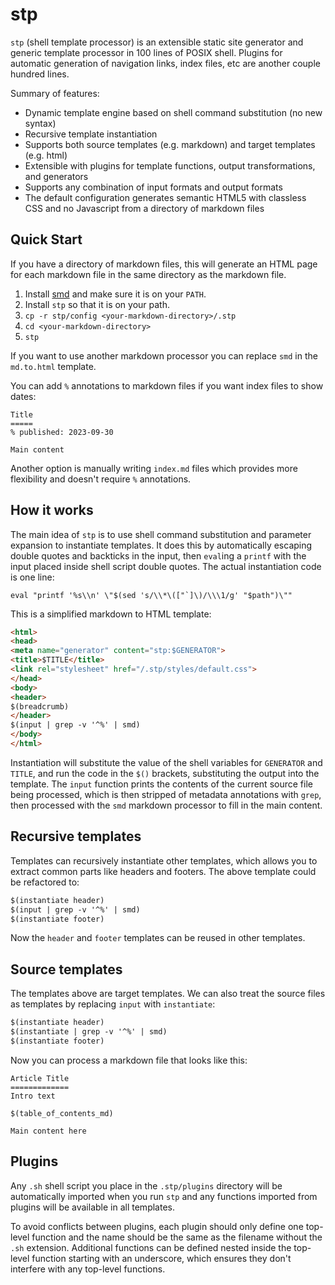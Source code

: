stp
===

`stp` (shell template processor) is an extensible static site generator and generic template processor in 100 lines of POSIX shell. Plugins for automatic generation of navigation links, index files, etc are another couple hundred lines.

Summary of features:
* Dynamic template engine based on shell command substitution (no new syntax)
* Recursive template instantiation
* Supports both source templates (e.g. markdown) and target templates (e.g. html)
* Extensible with plugins for template functions, output transformations, and generators
* Supports any combination of input formats and output formats
* The default configuration generates semantic HTML5 with classless CSS and no Javascript from a directory of markdown files


Quick Start
-----------
If you have a directory of markdown files, this will generate an HTML page for each markdown file in the same directory as the markdown file.

1. Install [smd](https://github.com/clark800/smd) and make sure it is on your `PATH`.
2. Install `stp` so that it is on your path.
3. `cp -r stp/config <your-markdown-directory>/.stp`
4. `cd <your-markdown-directory>`
5. `stp`

If you want to use another markdown processor you can replace `smd` in the `md.to.html` template.

You can add `%` annotations to markdown files if you want index files to show dates:

```
Title
=====
% published: 2023-09-30

Main content
```

Another option is manually writing `index.md` files which provides more flexibility and doesn't require `%` annotations.


How it works
------------
The main idea of `stp` is to use shell command substitution and parameter expansion to instantiate templates. It does this by automatically escaping double quotes and backticks in the input, then `eval`ing a `printf` with the input placed inside shell script double quotes. The actual instantiation code is one line:

```shell
eval "printf '%s\\n' \"$(sed 's/\\*\(["`]\)/\\\1/g' "$path")\""
```

This is a simplified markdown to HTML template:

```html
<html>
<head>
<meta name="generator" content="stp:$GENERATOR">
<title>$TITLE</title>
<link rel="stylesheet" href="/.stp/styles/default.css">
</head>
<body>
<header>
$(breadcrumb)
</header>
$(input | grep -v '^%' | smd)
</body>
</html>
```

Instantiation will substitute the value of the shell variables for `GENERATOR` and `TITLE`, and run the code in the `$()` brackets, substituting the output into the template. The `input` function prints the contents of the current source file being processed, which is then stripped of metadata annotations with `grep`, then processed with the `smd` markdown processor to fill in the main content.


Recursive templates
-------------------
Templates can recursively instantiate other templates, which allows you to extract common parts like headers and footers. The above template could be refactored to:

```html
$(instantiate header)
$(input | grep -v '^%' | smd)
$(instantiate footer)
```

Now the `header` and `footer` templates can be reused in other templates.


Source templates
----------------
The templates above are target templates. We can also treat the source files as templates by replacing `input` with `instantiate`:

```html
$(instantiate header)
$(instantiate | grep -v '^%' | smd)
$(instantiate footer)
```

Now you can process a markdown file that looks like this:

```
Article Title
=============
Intro text

$(table_of_contents_md)

Main content here
```


Plugins
-------
Any `.sh` shell script you place in the `.stp/plugins` directory will be automatically imported when you run `stp` and any functions imported from plugins will be available in all templates.

To avoid conflicts between plugins, each plugin should only define one top-level function and the name should be the same as the filename without the `.sh` extension. Additional functions can be defined nested inside the top-level function starting with an underscore, which ensures they don't interfere with any top-level functions.
